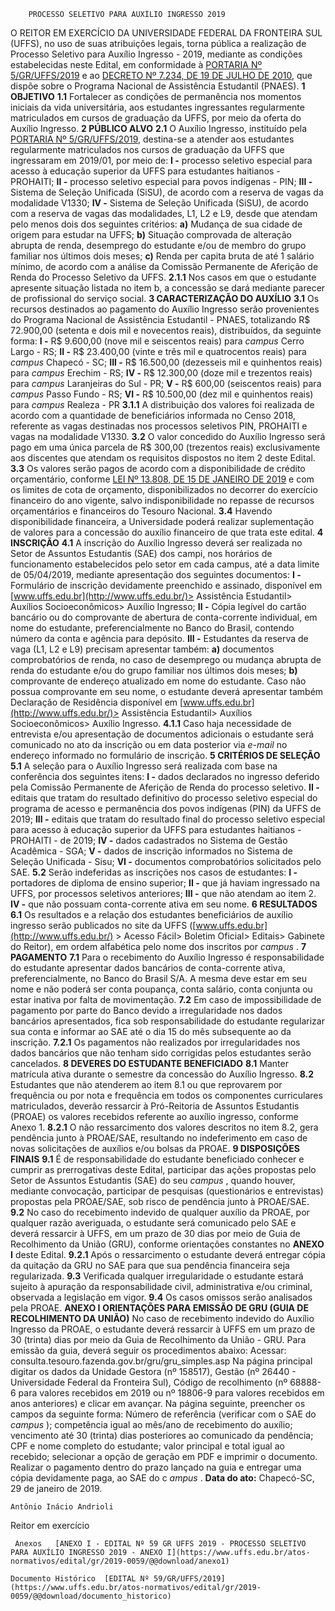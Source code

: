         PROCESSO SELETIVO PARA AUXÍLIO INGRESSO 2019  

 O REITOR EM EXERCÍCIO DA UNIVERSIDADE FEDERAL DA FRONTEIRA SUL (UFFS), no uso de suas atribuições legais, torna pública a realização de Processo Seletivo para Auxílio Ingresso - 2019, mediante as condições estabelecidas neste Edital, em conformidade à [PORTARIA Nº 5/GR/UFFS/2019](https://www.uffs.edu.br/atos-normativos/portaria/gr/2019-0005) e ao [DECRETO Nº 7.234, DE 19 DE JULHO DE 2010](http://www.planalto.gov.br/ccivil_03/_Ato2007-2010/2010/Decreto/D7234.htm), que dispõe sobre o Programa Nacional de Assistência Estudantil (PNAES).  **1 OBJETIVO** **1.1**  Fortalecer as condições de permanência nos momentos iniciais da vida universitária, aos estudantes ingressantes regularmente matriculados em cursos de graduação da UFFS, por meio da oferta do Auxílio Ingresso.  **2 PÚBLICO ALVO** **2.1**  O Auxílio Ingresso, instituído pela [PORTARIA Nº 5/GR/UFFS/2019](https://www.uffs.edu.br/atos-normativos/portaria/gr/2019-0005), destina-se a atender aos estudantes regularmente matriculados nos cursos de graduação da UFFS que ingressaram em 2019/01, por meio de: **I -**  processo seletivo especial para acesso à educação superior da UFFS para estudantes haitianos - PROHAITI; **II -**  processo seletivo especial para povos indígenas - PIN; **III -**  Sistema de Seleção Unificada (SiSU), de acordo com a reserva de vagas da modalidade V1330; **IV -**  Sistema de Seleção Unificada (SiSU), de acordo com a reserva de vagas das modalidades, L1, L2 e L9, desde que atendam pelo menos dois dos seguintes critérios: **a)**  Mudança de sua cidade de origem para estudar na UFFS; **b)**  Situação comprovada de alteração abrupta de renda, desemprego do estudante e/ou de membro do grupo familiar nos últimos dois meses; **c)**  Renda per capita bruta de até 1 salário mínimo, de acordo com a análise da Comissão Permanente de Aferição de Renda do Processo Seletivo da UFFS. **2.1.1**  Nos casos em que o estudante apresente situação listada no item b, a concessão se dará mediante parecer de profissional do serviço social.  **3 CARACTERIZAÇÃO DO AUXÍLIO** **3.1**  Os recursos destinados ao pagamento do Auxílio Ingresso serão provenientes do Programa Nacional de Assistência Estudantil - PNAES, totalizando R$ 72.900,00 (setenta e dois mil e novecentos reais), distribuídos, da seguinte forma: **I -**  R$ 9.600,00 (nove mil e seiscentos reais) para *campus*  Cerro Largo - RS; **II -**  R$ 23.400,00 (vinte e três mil e quatrocentos reais) para *campus*  Chapecó - SC; **III -**  R$ 16.500,00 (dezesseis mil e quinhentos reais) para *campus*  Erechim - RS; **IV -**  R$ 12.300,00 (doze mil e trezentos reais) para *campus*  Laranjeiras do Sul - PR; **V -**  R$ 600,00 (seiscentos reais) para *campus*  Passo Fundo - RS; **VI -**  R$ 10.500,00 (dez mil e quinhentos reais) para *campus*  Realeza - PR **3.1.1**  A distribuição dos valores foi realizada de acordo com a quantidade de beneficiários informada no Censo 2018, referente as vagas destinadas nos processos seletivos PIN, PROHAITI e vagas na modalidade V1330. **3.2**  O valor concedido do Auxílio Ingresso será pago em uma única parcela de R$ 300,00 (trezentos reais) exclusivamente aos discentes que atendam os requisitos dispostos no item 2 deste Edital. **3.3**  Os valores serão pagos de acordo com a disponibilidade de crédito orçamentário, conforme [LEI Nº 13.808, DE 15 DE JANEIRO DE 2019](http://www.planalto.gov.br/ccivil_03/_ato2019-2022/2019/lei/L13808.htm) e com os limites de cota de orçamento, disponibilizados no decorrer do exercício financeiro do ano vigente, salvo indisponibilidade no repasse de recursos orçamentários e financeiros do Tesouro Nacional. **3.4**  Havendo disponibilidade financeira, a Universidade poderá realizar suplementação de valores para a concessão do auxílio financeiro de que trata este edital.  **4 INSCRIÇÃO** **4.1**  A inscrição do Auxílio Ingresso deverá ser realizada no Setor de Assuntos Estudantis (SAE) dos campi, nos horários de funcionamento estabelecidos pelo setor em cada campus, até a data limite de 05/04/2019, mediante apresentação dos seguintes documentos: **I -**  Formulário de inscrição devidamente preenchido e assinado, disponível em [www.uffs.edu.br](http://www.uffs.edu.br/)> Assistência Estudantil> Auxílios Socioeconômicos> Auxílio Ingresso; **II -**  Cópia legível do cartão bancário ou do comprovante de abertura de conta-corrente individual, em nome do estudante, preferencialmente no Banco do Brasil, contendo número da conta e agência para depósito. **III -**  Estudantes da reserva de vaga (L1, L2 e L9) precisam apresentar também: **a)**  documentos comprobatórios de renda, no caso de desemprego ou mudança abrupta de renda do estudante e/ou do grupo familiar nos últimos dois meses; **b)**  comprovante de endereço atualizado em nome do estudante. Caso não possua comprovante em seu nome, o estudante deverá apresentar também Declaração de Residência disponível em [www.uffs.edu.br](http://www.uffs.edu.br/)> Assistência Estudantil> Auxílios Socioeconômicos> Auxílio Ingresso. **4.1.1**  Caso haja necessidade de entrevista e/ou apresentação de documentos adicionais o estudante será comunicado no ato da inscrição ou em data posterior via *e-mail*  no endereço informado no formulário de inscrição.  **5 CRITÉRIOS DE SELEÇÃO** **5.1**  A seleção para o Auxílio Ingresso será realizada com base na conferência dos seguintes itens: **I -**  dados declarados no ingresso deferido pela Comissão Permanente de Aferição de Renda do processo seletivo. **II -**  editais que tratam do resultado definitivo do processo seletivo especial do programa de acesso e permanência dos povos indígenas (PIN) da UFFS de 2019; **III -**  editais que tratam do resultado final do processo seletivo especial para acesso à educação superior da UFFS para estudantes haitianos - PROHAITI - de 2019; **IV -**  dados cadastrados no Sistema de Gestão Acadêmica - SGA; **V -**  dados de inscrição informados no Sistema de Seleção Unificada - Sisu; **VI -**  documentos comprobatórios solicitados pelo SAE. **5.2**  Serão indeferidas as inscrições nos casos de estudantes: **I -**  portadores de diploma de ensino superior; **II -**  que já haviam ingressado na UFFS, por processos seletivos anteriores; **III -**  que não atendam ao item 2. **IV -**  que não possuam conta-corrente ativa em seu nome.  **6 RESULTADOS** **6.1**  Os resultados e a relação dos estudantes beneficiários de auxílio ingresso serão publicados no site da UFFS ([www.uffs.edu.br](http://www.uffs.edu.br/) > Acesso Fácil> Boletim Oficial> Editais> Gabinete do Reitor), em ordem alfabética pelo nome dos inscritos por *campus* .  **7 PAGAMENTO** **7.1**  Para o recebimento do Auxílio Ingresso é responsabilidade do estudante apresentar dados bancários de conta-corrente ativa, preferencialmente, no Banco do Brasil S/A. A mesma deve estar em seu nome e não poderá ser conta poupança, conta salário, conta conjunta ou estar inativa por falta de movimentação. **7.2**  Em caso de impossibilidade de pagamento por parte do Banco devido a irregularidade nos dados bancários apresentados, fica sob responsabilidade do estudante regularizar sua conta e informar ao SAE até o dia 15 do mês subsequente ao da inscrição. **7.2.1**  Os pagamentos não realizados por irregularidades nos dados bancários que não tenham sido corrigidas pelos estudantes serão cancelados.  **8 DEVERES DO ESTUDANTE BENEFICIADO** **8.1**  Manter matrícula ativa durante o semestre da concessão do Auxílio Ingresso. **8.2**  Estudantes que não atenderem ao item 8.1 ou que reprovarem por frequência ou por nota e frequência em todos os componentes curriculares matriculados, deverão ressarcir à Pró-Reitoria de Assuntos Estudantis (PROAE) os valores recebidos referente ao auxílio ingresso, conforme Anexo 1. **8.2.1**  O não ressarcimento dos valores descritos no item 8.2, gera pendência junto à PROAE/SAE, resultando no indeferimento em caso de novas solicitações de auxílios e/ou bolsas da PROAE.  **9 DISPOSIÇÕES FINAIS** **9.1**  É de responsabilidade do estudante beneficiado conhecer e cumprir as prerrogativas deste Edital, participar das ações propostas pelo Setor de Assuntos Estudantis (SAE) do seu *campus* , quando houver, mediante convocação, participar de pesquisas (questionários e entrevistas) propostas pela PROAE/SAE, sob risco de pendência junto à PROAE/SAE. **9.2**  No caso do recebimento indevido de qualquer auxílio da PROAE, por qualquer razão averiguada, o estudante será comunicado pelo SAE e deverá ressarcir à UFFS, em um prazo de 30 dias por meio de Guia de Recolhimento da União (GRU), conforme orientações constantes no **ANEXO I**  deste Edital. **9.2.1**  Após o ressarcimento o estudante deverá entregar cópia da quitação da GRU no SAE para que sua pendência financeira seja regularizada. **9.3**  Verificada qualquer irregularidade o estudante estará sujeito à apuração da responsabilidade civil, administrativa e/ou criminal, observada a legislação em vigor. **9.4**  Os casos omissos serão analisados pela PROAE.   **ANEXO I**  **ORIENTAÇÕES PARA EMISSÃO DE GRU (GUIA DE RECOLHIMENTO DA UNIÃO)**  No caso de recebimento indevido do Auxílio Ingresso da PROAE, o estudante deverá ressarcir à UFFS em um prazo de 30 (trinta) dias por meio da Guia de Recolhimento da União - GRU. Para emissão da guia, deverá seguir os procedimentos abaixo: Acessar: consulta.tesouro.fazenda.gov.br/gru/gru\_simples.asp Na página principal digitar os dados da Unidade Gestora (nº 158517), Gestão (nº 26440 - Universidade Federal da Fronteira Sul), Código de recolhimento (nº 68888-6 para valores recebidos em 2019 ou nº 18806-9 para valores recebidos em anos anteriores) e clicar em avançar. Na página seguinte, preencher os campos da seguinte forma: Número de referência (verificar com o SAE do *campus* ); competência igual ao mês/ano de recebimento do auxílio; vencimento até 30 (trinta) dias posteriores ao comunicado da pendência; CPF e nome completo do estudante; valor principal e total igual ao recebido; selecionar a opção de geração em PDF e imprimir o documento. Realizar o pagamento dentro do prazo lançado na guia e entregar uma cópia devidamente paga, ao SAE do c *ampus* .    **Data do ato:** Chapecó-SC, 29 de janeiro de 2019.   
 

    Antônio Inácio Andrioli   
 Reitor em exercício 

     Anexos   [ANEXO I - EDITAL Nº 59 GR UFFS 2019 - PROCESSO SELETIVO PARA AUXÍLIO INGRESSO 2019 - ANEXO I](https://www.uffs.edu.br/atos-normativos/edital/gr/2019-0059/@@download/anexo1)  

    Documento Histórico  [EDITAL Nº 59/GR/UFFS/2019](https://www.uffs.edu.br/atos-normativos/edital/gr/2019-0059/@@download/documento_historico)     
      